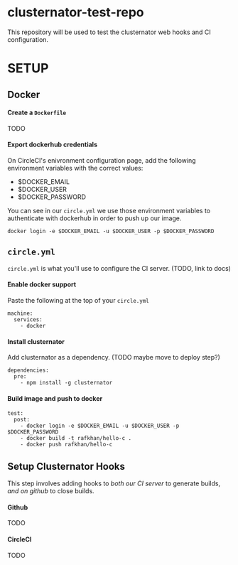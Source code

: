 # clusternator-test-repo

This repository will be used to test the clusternator web hooks and CI configuration.

# SETUP

## Docker

#### Create a `Dockerfile`

TODO

#### Export dockerhub credentials

On CircleCI's enivronment configuration page, add the following environment
variables with the correct values:

- $DOCKER_EMAIL
- $DOCKER_USER
- $DOCKER_PASSWORD

You can see in our `circle.yml` we use those environment variables to
authenticate with dockerhub in order to push up our image.

```
docker login -e $DOCKER_EMAIL -u $DOCKER_USER -p $DOCKER_PASSWORD
```


## `circle.yml`

`circle.yml` is what you'll use to configure the CI server.
(TODO, link to docs)

#### Enable docker support

Paste the following at the top of your `circle.yml`

```
machine:
  services:
    - docker
```


#### Install clusternator

Add clusternator as a dependency.
(TODO maybe move to deploy step?)

```
dependencies:
  pre:
    - npm install -g clusternator
```


#### Build image and push to docker

```
test:
  post:
    - docker login -e $DOCKER_EMAIL -u $DOCKER_USER -p $DOCKER_PASSWORD
    - docker build -t rafkhan/hello-c .
    - docker push rafkhan/hello-c
```

## Setup Clusternator Hooks

This step involves adding hooks to *both our CI server* to generate builds,
*and on github* to close builds.

#### Github

TODO

#### CircleCI

TODO
